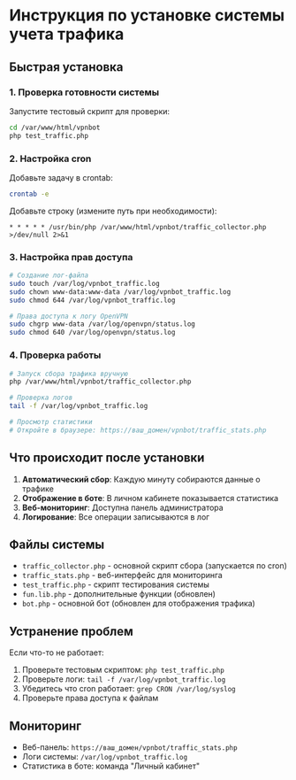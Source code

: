 # Инструкция по установке системы учета трафика

## Быстрая установка

### 1. Проверка готовности системы

Запустите тестовый скрипт для проверки:
```bash
cd /var/www/html/vpnbot
php test_traffic.php
```

### 2. Настройка cron

Добавьте задачу в crontab:
```bash
crontab -e
```

Добавьте строку (измените путь при необходимости):
```
* * * * * /usr/bin/php /var/www/html/vpnbot/traffic_collector.php >/dev/null 2>&1
```

### 3. Настройка прав доступа

```bash
# Создание лог-файла
sudo touch /var/log/vpnbot_traffic.log
sudo chown www-data:www-data /var/log/vpnbot_traffic.log
sudo chmod 644 /var/log/vpnbot_traffic.log

# Права доступа к логу OpenVPN
sudo chgrp www-data /var/log/openvpn/status.log
sudo chmod 640 /var/log/openvpn/status.log
```

### 4. Проверка работы

```bash
# Запуск сбора трафика вручную
php /var/www/html/vpnbot/traffic_collector.php

# Проверка логов
tail -f /var/log/vpnbot_traffic.log

# Просмотр статистики
# Откройте в браузере: https://ваш_домен/vpnbot/traffic_stats.php
```

## Что происходит после установки

1. **Автоматический сбор**: Каждую минуту собираются данные о трафике
2. **Отображение в боте**: В личном кабинете показывается статистика
3. **Веб-мониторинг**: Доступна панель администратора
4. **Логирование**: Все операции записываются в лог

## Файлы системы

- `traffic_collector.php` - основной скрипт сбора (запускается по cron)
- `traffic_stats.php` - веб-интерфейс для мониторинга
- `test_traffic.php` - скрипт тестирования системы
- `fun.lib.php` - дополнительные функции (обновлен)
- `bot.php` - основной бот (обновлен для отображения трафика)

## Устранение проблем

Если что-то не работает:

1. Проверьте тестовым скриптом: `php test_traffic.php`
2. Проверьте логи: `tail -f /var/log/vpnbot_traffic.log`
3. Убедитесь что cron работает: `grep CRON /var/log/syslog`
4. Проверьте права доступа к файлам

## Мониторинг

- Веб-панель: `https://ваш_домен/vpnbot/traffic_stats.php`
- Логи системы: `/var/log/vpnbot_traffic.log`
- Статистика в боте: команда "Личный кабинет"